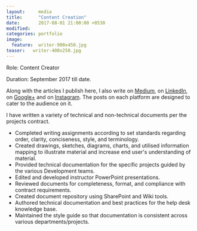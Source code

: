 ```yaml
---
layout:     media
title:      "Content Creation"
date:       2017-08-01 21:00:00 +0530
modified:   
categories: portfolio
image:
  feature:  writer-900x450.jpg
teaser:   writer-400x250.jpg
---
```

Role:     Content Creator

Duration: September 2017 till date.

Along with the articles I publish here, I also write on [Medium](https://medium.com/@raravi), on [LinkedIn](https://www.linkedin.com/in/amith-raravi-82b525139), on [Google+](https://plus.google.com/+AmithRaravi) and on [Instagram](https://www.instagram.com/the.raravi.chronicles). The posts on each platform are designed to cater to the audience on it.

I have written a variety of technical and non-technical documents per the projects contract.
* Completed writing assignments according to set standards regarding order, clarity, conciseness, style, and terminology.
* Created drawings, sketches, diagrams, charts, and utilised information mapping to illustrate material and increase end user's understanding of material.
* Provided technical documentation for the specific projects guided by the various Development teams.
* Edited and developed instructor PowerPoint presentations.
* Reviewed documents for completeness, format, and compliance with contract
requirements.
* Created document repository using SharePoint and Wiki tools.
* Authored technical documentation and best practices for the help desk knowledge base.
* Maintained the style guide so that documentation is consistent across various
departments/projects.
